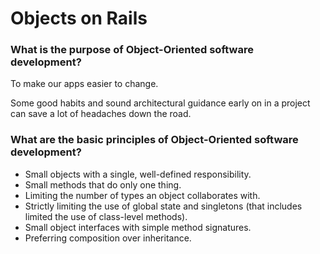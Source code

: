 # Objects on Rails

### What is the purpose of Object-Oriented software development?

To make our apps easier to change.

Some good habits and sound architectural guidance early on in a project can save a lot of headaches down the road.

### What are the basic principles of Object-Oriented software development?

- Small objects with a single, well-defined responsibility.
- Small methods that do only one thing.
- Limiting the number of types an object collaborates with.
- Strictly limiting the use of global state and singletons (that includes limited the use of class-level methods).
- Small object interfaces with simple method signatures.
- Preferring composition over inheritance.